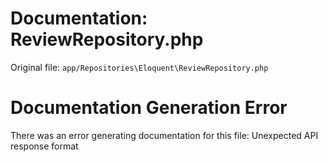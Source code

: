 # Documentation: ReviewRepository.php

Original file: `app/Repositories\Eloquent\ReviewRepository.php`

# Documentation Generation Error

There was an error generating documentation for this file: Unexpected API response format
